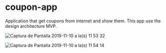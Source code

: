 # coupon-app
Application that get coupons from internet and show them. This app use the design architecture MVP.  


![Captura de Pantalla 2019-11-10 a la(s) 11 53 32](https://user-images.githubusercontent.com/30934641/68548404-2c44f480-03b2-11ea-8fb2-77ec331d82bb.png)

![Captura de Pantalla 2019-11-10 a la(s) 11 54 14](https://user-images.githubusercontent.com/30934641/68548405-2cdd8b00-03b2-11ea-8a9d-c341193c1023.png)
